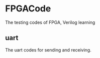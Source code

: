 # FPGACode
The testing codes of FPGA, Verilog learning
## uart
The uart codes for sending and receiving.
